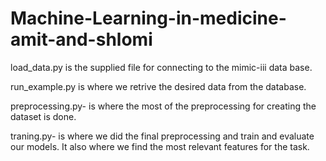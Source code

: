 # Machine-Learning-in-medicine-amit-and-shlomi
load_data.py is the supplied file for connecting to the mimic-iii data base.

run_example.py is where we retrive the desired data from the database.

preprocessing.py- is where the most of the preprocessing for creating the dataset is done.

traning.py- is where we did the final preprocessing and train and evaluate our models. It also where we find the most relevant features for the task.
